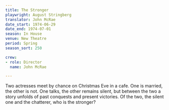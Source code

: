 ```yaml
---
title: The Stronger
playwright: August Stringberg
translator: John McRae
date_start: 1974-06-29
date_end: 1974-07-01
season: In House
venue: New Theatre
period: Spring
season_sort: 250

crew:
- role: Director
  name: John McRae

---
```


Two actresses meet by chance on Christmas Eve in a cafe. One is married, the other is not. One talks, the other remains silent, but between the two a story unfolds of past conquests and present victories. Of the two, the silent one and the chatterer, who is the stronger?
